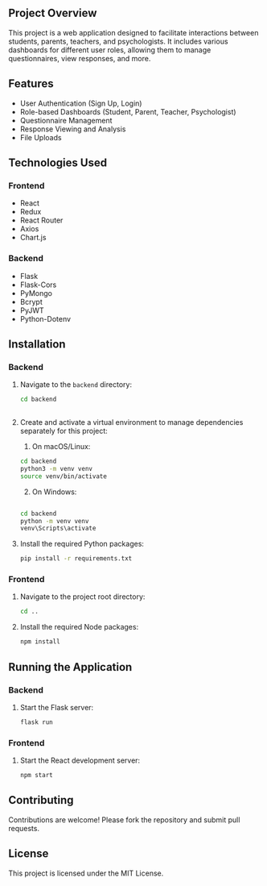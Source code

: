## Project Overview

This project is a web application designed to facilitate interactions between students, parents, teachers, and psychologists. It includes various dashboards for different user roles, allowing them to manage questionnaires, view responses, and more.

## Features

- User Authentication (Sign Up, Login)
- Role-based Dashboards (Student, Parent, Teacher, Psychologist)
- Questionnaire Management
- Response Viewing and Analysis
- File Uploads

## Technologies Used

### Frontend
- React
- Redux
- React Router
- Axios
- Chart.js

### Backend
- Flask
- Flask-Cors
- PyMongo
- Bcrypt
- PyJWT
- Python-Dotenv

## Installation


### Backend
1. Navigate to the `backend` directory:
   ```sh
   cd backend
  
   ```
2. Create and activate a virtual environment to manage dependencies separately for this project:


   1. On macOS/Linux:
   ```sh
   cd backend
   python3 -m venv venv
   source venv/bin/activate

   ```
   
    2. On Windows:

    ```sh

   cd backend
   python -m venv venv
   venv\Scripts\activate

    ```


3. Install the required Python packages:
   ```sh
   pip install -r requirements.txt
   ```


### Frontend
1. Navigate to the project root directory:
   ```sh
   cd ..
   ```
2. Install the required Node packages:
   ```sh
   npm install
   ```



## Running the Application

### Backend
1. Start the Flask server:
   ```sh
   flask run
   ```

### Frontend
1. Start the React development server:
   ```sh
   npm start
   ```

## Contributing

Contributions are welcome! Please fork the repository and submit pull requests.

## License

This project is licensed under the MIT License.
